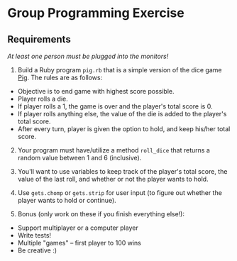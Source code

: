# Group Programming Exercise

## Requirements

_At least one person must be plugged into the monitors!_

1. Build a Ruby program `pig.rb` that is a simple version of the dice game [Pig](https://en.wikipedia.org/wiki/Pig_(dice_game)). The rules are as follows:
  - Objective is to end game with highest score possible.
  - Player rolls a die.
  - If player rolls a 1, the game is over and the player's total score is 0.
  - If player rolls anything else, the value of the die is added to the player's total score.
  - After every turn, player is given the option to hold, and keep his/her total score.

2. Your program must have/utilize a method `roll_dice` that returns a random value between 1 and 6 (inclusive).

3. You'll want to use variables to keep track of the player's total score, the value of the last roll, and whether or not the player wants to hold.

4. Use `gets.chomp` or `gets.strip` for user input (to figure out whether the player wants to hold or continue).

5. Bonus (only work on these if you finish everything else!):
  - Support multiplayer or a computer player
  - Write tests!
  - Multiple "games" – first player to 100 wins
  - Be creative :) 
